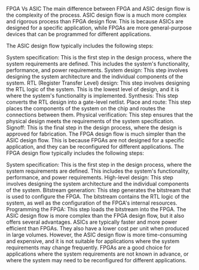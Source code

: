 FPGA Vs ASIC
The main difference between FPGA and ASIC design flow is the complexity of the process. ASIC design flow is a much more complex and rigorous process than FPGA design flow. This is because ASICs are designed for a specific application, while FPGAs are more general-purpose devices that can be programmed for different applications.

The ASIC design flow typically includes the following steps:

System specification: This is the first step in the design process, where the system requirements are defined. This includes the system's functionality, performance, and power requirements.
System design: This step involves designing the system architecture and the individual components of the system.
RTL (Register Transfer Level) design: This step involves designing the RTL logic of the system. This is the lowest level of design, and it is where the system's functionality is implemented.
Synthesis: This step converts the RTL design into a gate-level netlist.
Place and route: This step places the components of the system on the chip and routes the connections between them.
Physical verification: This step ensures that the physical design meets the requirements of the system specification.
Signoff: This is the final step in the design process, where the design is approved for fabrication.
The FPGA design flow is much simpler than the ASIC design flow. This is because FPGAs are not designed for a specific application, and they can be reconfigured for different applications. The FPGA design flow typically includes the following steps:

System specification: This is the first step in the design process, where the system requirements are defined. This includes the system's functionality, performance, and power requirements.
High-level design: This step involves designing the system architecture and the individual components of the system.
Bitstream generation: This step generates the bitstream that is used to configure the FPGA. The bitstream contains the RTL logic of the system, as well as the configuration of the FPGA's internal resources.
Programming the FPGA: This step loads the bitstream into the FPGA.
The ASIC design flow is more complex than the FPGA design flow, but it also offers several advantages. ASICs are typically faster and more power efficient than FPGAs. They also have a lower cost per unit when produced in large volumes. However, the ASIC design flow is more time-consuming and expensive, and it is not suitable for applications where the system requirements may change frequently. FPGAs are a good choice for applications where the system requirements are not known in advance, or where the system may need to be reconfigured for different applications.

